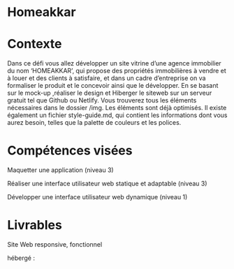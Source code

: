 # Homeakkar
# Contexte
Dans ce défi vous allez développer un site vitrine d’une agence immobilier du nom ‘HOMEAKKAR’, qui propose des propriétés immobilières à vendre et à louer et des clients à satisfaire, et dans un cadre d’entreprise on va formaliser le produit et le concevoir ainsi que le développer. En se basant sur le mock-up ,réaliser le design et Hiberger le siteweb sur un serveur gratuit tel que Github ou Netlify.
Vous trouverez tous les éléments nécessaires dans le dossier /img. Les éléments sont déjà optimisés.
Il existe également un fichier style-guide.md, qui contient les informations dont vous aurez besoin, telles que la palette de couleurs et les polices.

# Compétences visées
Maquetter une application (niveau 3)

Réaliser une interface utilisateur web statique et adaptable (niveau 3)

Développer une interface utilisateur web dynamique (niveau 1)

# Livrables
Site Web responsive, fonctionnel 

hébergé : 
